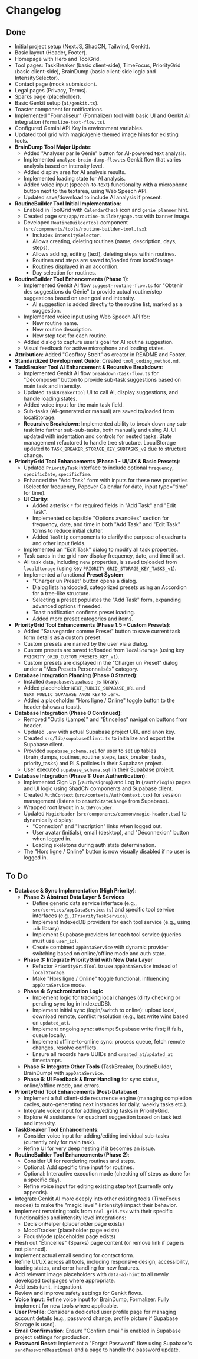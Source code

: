 
# Changelog

## Done

- Initial project setup (NextJS, ShadCN, Tailwind, Genkit).
- Basic layout (Header, Footer).
- Homepage with Hero and ToolGrid.
- Tool pages: TaskBreaker (basic client-side), TimeFocus, PriorityGrid (basic client-side), BrainDump (basic client-side logic and IntensitySelector).
- Contact page (mock submission).
- Legal pages (Privacy, Terms).
- Sparks page (placeholder).
- Basic Genkit setup (`ai/genkit.ts`).
- Toaster component for notifications.
- Implemented "Formaliseur" (Formalizer) tool with basic UI and Genkit AI integration (`formalize-text-flow.ts`).
- Configured Gemini API Key in environment variables.
- Updated tool grid with magic/genie themed image hints for existing tools.
- **BrainDump Tool Major Update**:
    - Added "Analyser par le Génie" button for AI-powered text analysis.
    - Implemented `analyze-brain-dump-flow.ts` Genkit flow that varies analysis based on intensity level.
    - Added display area for AI analysis results.
    - Implemented loading state for AI analysis.
    *   Added voice input (speech-to-text) functionality with a microphone button next to the textarea, using Web Speech API.
    - Updated save/download to include AI analysis if present.
- **RoutineBuilder Tool Initial Implementation**:
    - Enabled in ToolGrid with `CalendarCheck` icon and `genie planner` hint.
    - Created page `src/app/routine-builder/page.tsx` with banner image.
    - Developed `RoutineBuilderTool` component (`src/components/tools/routine-builder-tool.tsx`):
        - Includes `IntensitySelector`.
        - Allows creating, deleting routines (name, description, days, steps).
        - Allows adding, editing (text), deleting steps within routines.
        - Routines and steps are saved to/loaded from localStorage.
        - Routines displayed in an accordion.
        - Day selection for routines.
- **RoutineBuilder Tool Enhancements (Phase 1)**:
    - Implemented Genkit AI flow `suggest-routine-flow.ts` for "Obtenir des suggestions du Génie" to provide actual routine/step suggestions based on user goal and intensity.
        - AI suggestion is added directly to the routine list, marked as a suggestion.
    - Implemented voice input using Web Speech API for:
        - New routine name.
        - New routine description.
        - New step text for each routine.
    - Added dialog to capture user's goal for AI routine suggestion.
    - Visual feedback for active microphone and loading states.
- **Attribution**: Added "Geoffroy Streit" as creator in README and Footer.
- **Standardized Development Guide**: Created `tool_coding_method.md`.
- **TaskBreaker Tool AI Enhancement & Recursive Breakdown**:
    - Implemented Genkit AI flow `breakdown-task-flow.ts` for "Décomposer" button to provide sub-task suggestions based on main task and intensity.
    - Updated `TaskBreakerTool` UI to call AI, display suggestions, and handle loading states.
    - Added voice input for the main task field.
    - Sub-tasks (AI-generated or manual) are saved to/loaded from localStorage.
    - **Recursive Breakdown**: Implemented ability to break down any sub-task into further sub-sub-tasks, both manually and using AI. UI updated with indentation and controls for nested tasks. State management refactored to handle tree structure. LocalStorage updated to `TASK_BREAKER_STORAGE_KEY_SUBTASKS_v2` due to structure change.
- **PriorityGrid Tool Enhancements (Phase 1 - UI/UX & Basic Presets)**:
    - Updated `PriorityTask` interface to include optional `frequency`, `specificDate`, `specificTime`.
    - Enhanced the "Add Task" form with inputs for these new properties (Select for frequency, Popover Calendar for date, input type="time" for time).
    - **UI Clarity**:
        - Added asterisk `*` for required fields in "Add Task" and "Edit Task".
        - Implemented collapsible "Options avancées" section for frequency, date, and time in both "Add Task" and "Edit Task" forms to reduce initial clutter.
        - Added `Tooltip` components to clarify the purpose of quadrants and other input fields.
    - Implemented an "Edit Task" dialog to modify all task properties.
    - Task cards in the grid now display frequency, date, and time if set.
    - All task data, including new properties, is saved to/loaded from `localStorage` (using key `PRIORITY_GRID_STORAGE_KEY_TASKS_v1`).
    - Implemented a functional **Preset System**:
        - "Charger un Preset" button opens a dialog.
        - Dialog lists hardcoded, categorized presets using an Accordion for a tree-like structure.
        - Selecting a preset populates the "Add Task" form, expanding advanced options if needed.
        - Toast notification confirms preset loading.
        - Added more preset categories and items.
- **PriorityGrid Tool Enhancements (Phase 1.5 - Custom Presets)**:
    - Added "Sauvegarder comme Preset" button to save current task form details as a custom preset.
    - Custom presets are named by the user via a dialog.
    - Custom presets are saved to/loaded from `localStorage` (using key `PRIORITY_GRID_CUSTOM_PRESETS_KEY_v1`).
    - Custom presets are displayed in the "Charger un Preset" dialog under a "Mes Presets Personnalisés" category.
- **Database Integration Planning (Phase 0 Started)**:
    - Installed `@supabase/supabase-js` library.
    - Added placeholder `NEXT_PUBLIC_SUPABASE_URL` and `NEXT_PUBLIC_SUPABASE_ANON_KEY` to `.env`.
    - Added a placeholder "Hors ligne / Online" toggle button to the header (shows a toast).
- **Database Integration (Phase 0 Continued)**:
    - Removed "Outils (Lampe)" and "Étincelles" navigation buttons from header.
    - Updated `.env` with actual Supabase project URL and anon key.
    - Created `src/lib/supabaseClient.ts` to initialize and export the Supabase client.
    - Provided `supabase_schema.sql` for user to set up tables (brain_dumps, routines, routine_steps, task_breaker_tasks, priority_tasks) and RLS policies in their Supabase project.
    - User executed `supabase_schema.sql` in their Supabase project.
- **Database Integration (Phase 1: User Authentication)**:
    - Implemented Sign Up (`/auth/signup`) and Log In (`/auth/login`) pages and UI logic using ShadCN components and Supabase client.
    - Created `AuthContext` (`src/contexts/AuthContext.tsx`) for session management (listens to `onAuthStateChange` from Supabase).
    - Wrapped root layout in `AuthProvider`.
    - Updated `MagicHeader` (`src/components/common/magic-header.tsx`) to dynamically display:
        - "Connexion" and "Inscription" links when logged out.
        - User avatar (initials), email (desktop), and "Déconnexion" button when logged in.
        - Loading skeletons during auth state determination.
    - The "Hors ligne / Online" button is now visually disabled if no user is logged in.

## To Do

- **Database & Sync Implementation (High Priority)**:
    - **Phase 2: Abstract Data Layer & Services**
        - Define generic data service interface (e.g., `src/services/appDataService.ts`) and specific tool service interfaces (e.g., `IPriorityTaskService`).
        - Implement IndexedDB providers for each tool service (e.g., using `idb` library).
        - Implement Supabase providers for each tool service (queries must use `user_id`).
        - Create combined `appDataService` with dynamic provider switching based on online/offline mode and auth state.
    - **Phase 3: Integrate PriorityGrid with New Data Layer**
        - Refactor `PriorityGridTool` to use `appDataService` instead of `localStorage`.
        - Make "Hors ligne / Online" toggle functional, influencing `appDataService` mode.
    - **Phase 4: Synchronization Logic**
        - Implement logic for tracking local changes (dirty checking or pending sync log in IndexedDB).
        - Implement initial sync (login/switch to online): upload local, download remote, conflict resolution (e.g., last write wins based on `updated_at`).
        - Implement ongoing sync: attempt Supabase write first; if fails, queue locally.
        - Implement offline-to-online sync: process queue, fetch remote changes, resolve conflicts.
        - Ensure all records have UUIDs and `created_at`/`updated_at` timestamps.
    - **Phase 5: Integrate Other Tools** (TaskBreaker, RoutineBuilder, BrainDump) with `appDataService`.
    - **Phase 6: UI Feedback & Error Handling** for sync status, online/offline mode, and errors.
- **PriorityGrid Tool Enhancements (Post-Database)**:
    - Implement a full client-side recurrence engine (managing completion cycles, auto-generating next instances for daily, weekly tasks etc.).
    - Integrate voice input for adding/editing tasks in PriorityGrid.
    - Explore AI assistance for quadrant suggestion based on task text and intensity.
- **TaskBreaker Tool Enhancements**:
    - Consider voice input for adding/editing individual sub-tasks (currently only for main task).
    - Refine UI for very deep nesting if it becomes an issue.
- **RoutineBuilder Tool Enhancements (Phase 2)**:
    - Consider UI for reordering routines and steps.
    - Optional: Add specific time input for routines.
    *   Optional: Interactive execution mode (checking off steps as done for a specific day).
    - Refine voice input for editing existing step text (currently only appends).
- Integrate Genkit AI more deeply into other existing tools (TimeFocus modes) to make the "magic level" (intensity) impact their behavior.
- Implement remaining tools from `tool-grid.tsx` with their specific functionalities and intensity level integrations:
    - DecisionHelper (placeholder page exists)
    - MoodTracker (placeholder page exists)
    - FocusMode (placeholder page exists)
- Flesh out "Étincelles" (Sparks) page content (or remove link if page is not planned).
- Implement actual email sending for contact form.
- Refine UI/UX across all tools, including responsive design, accessibility, loading states, and error handling for new features.
- Add relevant image placeholders with `data-ai-hint` to all newly developed tool pages where appropriate.
- Add tests (unit, integration).
- Review and improve safety settings for Genkit flows.
- **Voice Input**: Refine voice input for BrainDump, Formalizer. Fully implement for new tools where applicable.
- **User Profile**: Consider a dedicated user profile page for managing account details (e.g., password change, profile picture if Supabase Storage is used).
- **Email Confirmation**: Ensure "Confirm email" is enabled in Supabase project settings for production.
- **Password Reset**: Implement a "Forgot Password" flow using Supabase's `sendPasswordResetEmail` and a page to handle the password update.

```